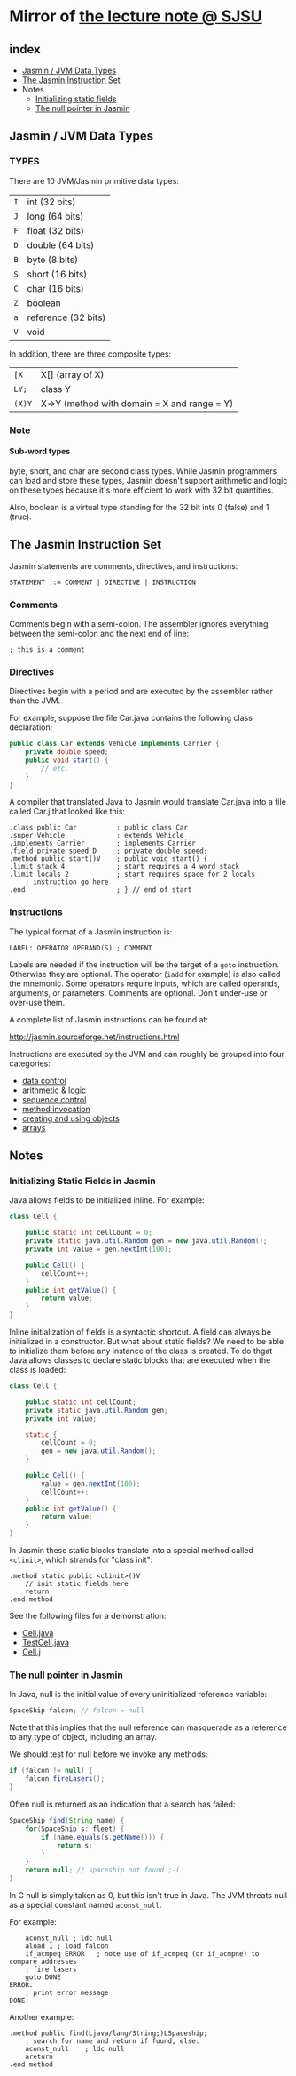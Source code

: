 # Mirror of [the lecture note @ SJSU](http://www.cs.sjsu.edu/~pearce/modules/lectures/co/jvm/jasmin/index.html)

## index
* [Jasmin / JVM Data Types](https://github.com/momohatt/jasmin-example/tree/master/sjsu-mirror#jasmin--jvm-data-types)
* [The Jasmin Instruction Set](https://github.com/momohatt/jasmin-example/tree/master/sjsu-mirror#the-jasmin-instruction-set)
* Notes
    * [Initializing static fields](https://github.com/momohatt/jasmin-example/tree/master/sjsu-mirror#initializing-static-fields-in-jasmin)
    * [The null pointer in Jasmin](https://github.com/momohatt/jasmin-example/tree/master/sjsu-mirror#the-null-pointer-in-jasmin)

## Jasmin / JVM Data Types

### TYPES
There are 10 JVM/Jasmin primitive data types:

|||
|:----:|:----------|
| `I` | int (32 bits)       |
| `J` | long (64 bits)      |
| `F` | float (32 bits)     |
| `D` | double (64 bits)    |
| `B` | byte (8 bits)       |
| `S` | short (16 bits)     |
| `C` | char (16 bits)      |
| `Z` | boolean             |
| `a` | reference (32 bits) |
| `V` | void                |

In addition, there are three composite types:

|||
|:----:|:----------|
| `[X  ` | X[] (array of X)  |
| `LY; ` | class Y  |
| `(X)Y` | X->Y (method with domain = X and range = Y)  |

### Note
#### Sub-word types
byte, short, and char are second class types. While Jasmin programmers can load and store these types, Jasmin doesn't support arithmetic and logic on these types because it's more efficient to work with 32 bit quantities.

Also, boolean is a virtual type standing for the 32 bit ints 0 (false) and 1 (true).


## The Jasmin Instruction Set

Jasmin statements are comments, directives, and instructions:

```
STATEMENT ::= COMMENT | DIRECTIVE | INSTRUCTION
```

### Comments
Comments begin with a semi-colon. The assembler ignores everything between the semi-colon and the next end of line:

```jasmin
; this is a comment
```

### Directives
Directives begin with a period and are executed by the assembler rather than the JVM.

For example, suppose the file Car.java contains the following class declaration:

```java
public class Car extends Vehicle implements Carrier {
    private double speed;
    public void start() {
        // etc.
    }
}
```

A compiler that translated Java to Jasmin would translate Car.java into a file called Car.j that looked like this:

```jasmin
.class public Car          ; public class Car 
.super Vehicle             ; extends Vehicle
.implements Carrier        ; implements Carrier
.field private speed D     ; private double speed;
.method public start()V    ; public void start() {
.limit stack 4             ; start requires a 4 word stack
.limit locals 2            ; start requires space for 2 locals
    ; instruction go here
.end                       ; } // end of start
```

### Instructions
The typical format of a Jasmin instruction is:

```
LABEL: OPERATOR OPERAND(S) ; COMMENT
```

Labels are needed if the instruction will be the target of a `goto` instruction. Otherwise they are optional. The operator (`iadd` for example) is also called the mnemonic. Some operators require inputs, which are called operands, arguments, or parameters. Comments are optional. Don't under-use or over-use them.

A complete list of Jasmin instructions can be found at:

<http://jasmin.sourceforge.net/instructions.html>

Instructions are executed by the JVM and can roughly be grouped into four categories:

* [data control]()
* [arithmetic & logic]()
* [sequence control]()
* [method invocation]()
* [creating and using objects]()
* [arrays]()

## Notes
### Initializing Static Fields in Jasmin
Java allows fields to be initialized inline. For example:

```java
class Cell {

    public static int cellCount = 0;
    private static java.util.Random gen = new java.util.Random();
    private int value = gen.nextInt(100);

    public Cell() {
        cellCount++;
    }
    public int getValue() {
        return value;
    }
}
```

Inline initialization of fields is a syntactic shortcut. A field can always be initialized in a constructor. But what about static fields? We need to be able to initialize them before any instance of the class is created. To do thgat Java allows classes to declare static blocks that are executed when the class is loaded:

```java
class Cell {

    public static int cellCount;
    private static java.util.Random gen;
    private int value;

    static {
        cellCount = 0;
        gen = new java.util.Random();
    }

    public Cell() {
        value = gen.nextInt(100);
        cellCount++;
    }
    public int getValue() {
        return value;
    }
}
```

In Jasmin these static blocks translate into a special method called `<clinit>`, which strands for "class init":

```jasmin
.method static public <clinit>()V
    // init static fields here
    return
.end method
```

See the following files for a demonstration:

* [Cell.java](https://github.com/momohatt/jasmin-example/tree/master/sjsu-mirror/demo/Cell/Cell.java)
* [TestCell.java](https://github.com/momohatt/jasmin-example/tree/master/sjsu-mirror/demo/Cell/TestCell.java)
* [Cell.j](https://github.com/momohatt/jasmin-example/tree/master/sjsu-mirror/demo/Cell/Cell.j)

### The null pointer in Jasmin
In Java, null is the initial value of every uninitialized reference variable:

```java
SpaceShip falcon; // falcon = null
```

Note that this implies that the null reference can masquerade as a reference to any type of object, including an array.

We should test for null before we invoke any methods:

```java
if (falcon != null) {
    falcon.fireLasers();
}
```

Often null is returned as an indication that a search has failed:

```java
SpaceShip find(String name) {
    for(SpaceShip s: fleet) {
        if (name.equals(s.getName())) {
            return s;
        }
    }
    return null; // spaceship not found ;-(
}
```

In C null is simply taken as 0, but this isn't true in Java. The JVM threats null as a special constant named `aconst_null`.

For example:

```jasmin
    aconst_null ; ldc null
    aload 1 ; load falcon
    if_acmpeq ERROR   ; note use of if_acmpeq (or if_acmpne) to compare addresses
    ; fire lasers
    goto DONE
ERROR:
    ; print error message
DONE:
```

Another example:

```jasmin
.method public find(Ljava/lang/String;)LSpaceship;
    ; search for name and return if found, else:
    aconst_null    ; ldc null
    areturn
.end method
```
